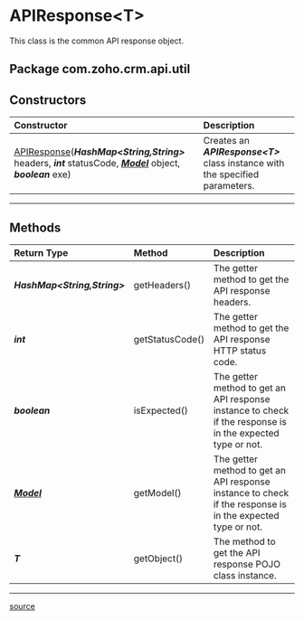 # APIResponse&lt;T>

This class is the common API response object.

## Package com.zoho.crm.api.util

## Constructors

| Constructor                                                   | Description                                                                     |
| :------------------------------------------------------------ | :------------------------------------------------------------------------------ |
| [APIResponse](../../src/com/zoho/crm/api/util/APIResponse.java)(***HashMap&lt;String,String&gt;*** headers, ***int*** statusCode, ***[Model](../../src/com/zoho/crm/api/util/Model.java)*** object, ***boolean*** exe) |Creates an ***APIResponse&lt;T&gt;*** class instance with the specified parameters. |
----

## Methods

| Return Type   | Method          | Description                                                            |
| :-------------| :-------------- | :--------------------------------------------------------------------- |
| ***HashMap&lt;String,String&gt;*** | getHeaders() | The getter method to get the API response headers. |
| ***int***     | getStatusCode() | The getter method to get the API response HTTP status code.      |
| ***boolean*** | isExpected()    | The getter method to get an API response instance to check if the response is in the expected type or not. |
| ***[Model](../../src/com/zoho/crm/api/util/Model.java)*** | getModel() | The getter method to get an API response instance to check if the response is in the expected type or not.  |
| ***T***       | getObject()     | The method to get the API response POJO class instance.                |
----

[source](../../src/com/zoho/crm/api/util/APIResponse.java)
